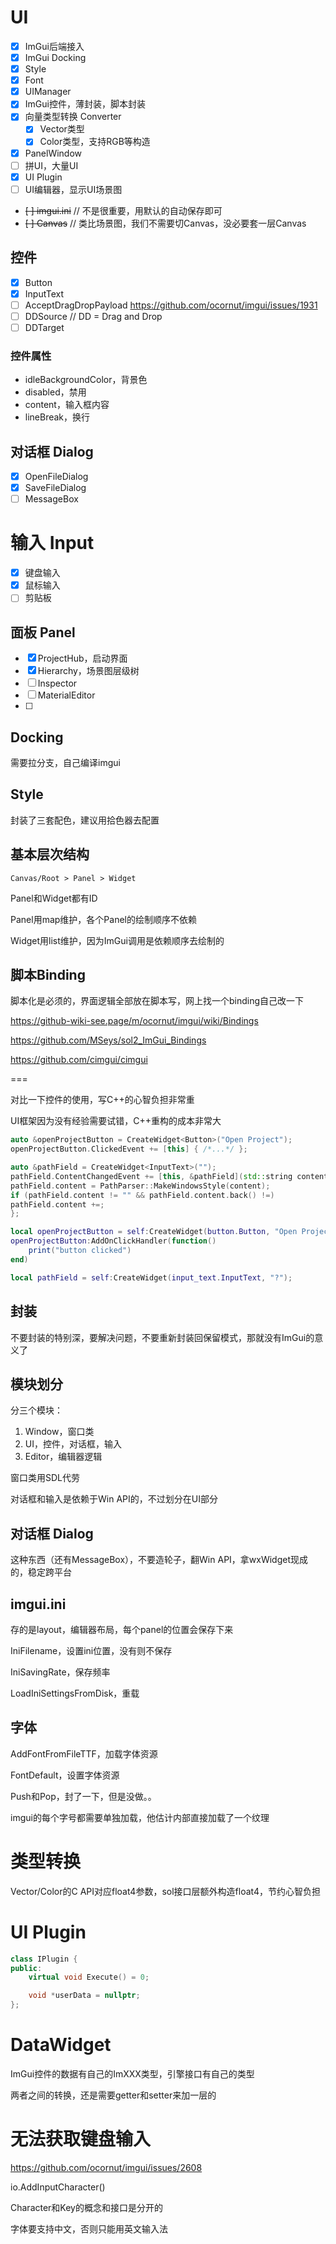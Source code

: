 # UI

* [x] ImGui后端接入
* [x] ImGui Docking
* [x] Style
* [x] Font
* [x] UIManager
* [x] ImGui控件，薄封装，脚本封装
* [x] 向量类型转换 Converter
    * [x] Vector类型
    * [x] Color类型，支持RGB等构造
* [x] PanelWindow
* [ ] 拼UI，大量UI
* [x] UI Plugin
* [ ] UI编辑器，显示UI场景图

* ~~[ ] imgui.ini~~ // 不是很重要，用默认的自动保存即可
* ~~[ ] Canvas~~ // 类比场景图，我们不需要切Canvas，没必要套一层Canvas

## 控件

* [x] Button
* [x] InputText
* [ ] AcceptDragDropPayload https://github.com/ocornut/imgui/issues/1931
* [ ] DDSource  // DD = Drag and Drop
* [ ] DDTarget

### 控件属性

* idleBackgroundColor，背景色
* disabled，禁用
* content，输入框内容
* lineBreak，换行

## 对话框 Dialog

* [x] OpenFileDialog
* [x] SaveFileDialog
* [ ] MessageBox

# 输入 Input

* [x] 键盘输入
* [x] 鼠标输入
* [ ] 剪贴板

## 面板 Panel

* [x] ProjectHub，启动界面
* [x] Hierarchy，场景图层级树
* [ ] Inspector
* [ ] MaterialEditor
* [ ] 

## Docking

需要拉分支，自己编译imgui

## Style

封装了三套配色，建议用拾色器去配置

## 基本层次结构

`Canvas/Root > Panel > Widget`

Panel和Widget都有ID

Panel用map维护，各个Panel的绘制顺序不依赖

Widget用list维护，因为ImGui调用是依赖顺序去绘制的

## 脚本Binding

脚本化是必须的，界面逻辑全部放在脚本写，网上找一个binding自己改一下

https://github-wiki-see.page/m/ocornut/imgui/wiki/Bindings

https://github.com/MSeys/sol2_ImGui_Bindings

https://github.com/cimgui/cimgui

===

对比一下控件的使用，写C++的心智负担非常重

UI框架因为没有经验需要试错，C++重构的成本非常大

```cpp
auto &openProjectButton = CreateWidget<Button>("Open Project");
openProjectButton.ClickedEvent += [this] { /*...*/ };

auto &pathField = CreateWidget<InputText>("");
pathField.ContentChangedEvent += [this, &pathField](std::string content) {
pathField.content = PathParser::MakeWindowsStyle(content);
if (pathField.content != "" && pathField.content.back() !=)
pathField.content +=;
};
```

```lua
local openProjectButton = self:CreateWidget(button.Button, "Open Project")
openProjectButton:AddOnClickHandler(function()
    print("button clicked")
end)

local pathField = self:CreateWidget(input_text.InputText, "?");
```

## 封装

不要封装的特别深，要解决问题，不要重新封装回保留模式，那就没有ImGui的意义了

## 模块划分

分三个模块：
1. Window，窗口类
2. UI，控件，对话框，输入
3. Editor，编辑器逻辑

窗口类用SDL代劳

对话框和输入是依赖于Win API的，不过划分在UI部分

## 对话框 Dialog

这种东西（还有MessageBox），不要造轮子，翻Win API，拿wxWidget现成的，稳定跨平台

## imgui.ini

存的是layout，编辑器布局，每个panel的位置会保存下来

IniFilename，设置ini位置，没有则不保存

IniSavingRate，保存频率

LoadIniSettingsFromDisk，重载

## 字体

AddFontFromFileTTF，加载字体资源

FontDefault，设置字体资源

Push和Pop，封了一下，但是没做。。

imgui的每个字号都需要单独加载，他估计内部直接加载了一个纹理

# 类型转换

Vector/Color的C API对应float4参数，sol接口层额外构造float4，节约心智负担

# UI Plugin

```cpp
class IPlugin {
public:
    virtual void Execute() = 0;

    void *userData = nullptr;
};
```

# DataWidget

ImGui控件的数据有自己的ImXXX类型，引擎接口有自己的类型

两者之间的转换，还是需要getter和setter来加一层的

# 无法获取键盘输入

https://github.com/ocornut/imgui/issues/2608

io.AddInputCharacter()

Character和Key的概念和接口是分开的

字体要支持中文，否则只能用英文输入法
